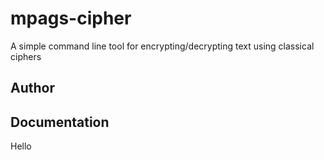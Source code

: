 # mpags-cipher
A simple command line tool for encrypting/decrypting text using classical ciphers
## Author

## Documentation

Hello
